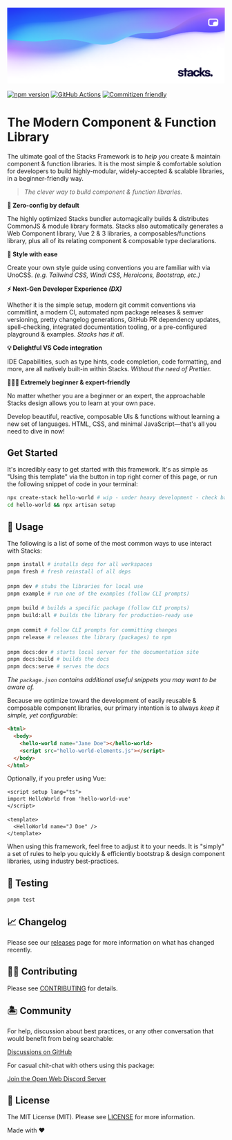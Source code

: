 <p align="center"><img src=".github/art/social.png" alt="Social Card of Stacks"></p>

[![npm version][npm-version-src]][npm-version-href]
[![GitHub Actions][github-actions-src]][github-actions-href]
[![Commitizen friendly](https://img.shields.io/badge/commitizen-friendly-brightgreen.svg)](http://commitizen.github.io/cz-cli/)
<!-- [![npm downloads][npm-downloads-src]][npm-downloads-href] -->
<!-- [![Codecov][codecov-src]][codecov-href] -->

# The Modern Component & Function Library

The ultimate goal of the Stacks Framework is to _help you_ create & maintain component & function libraries. It is the most simple & comfortable solution for developers to build highly-modular, widely-accepted & scalable libraries, in a beginner-friendly way.

> _The clever way to build component & function libraries._

**🤖 Zero-config by default**  

The highly optimized Stacks bundler automagically builds & distributes CommonJS & module library formats. Stacks also automatically generates a Web Component library, Vue 2 & 3 libraries, a composables/functions library, plus all of its relating component & composable type declarations.

**🎨 Style with ease**

Create your own style guide using conventions you are familiar with via UnoCSS. _(e.g. Tailwind CSS, Windi CSS, Heroicons, Bootstrap, etc.)_

**⚡️ Next-Gen Developer Experience _(DX)_**

Whether it is the simple setup, modern git commit conventions via commitlint, a modern CI, automated npm package releases & semver versioning, pretty changelog generations, GitHub PR dependency updates, spell-checking, integrated documentation tooling, or a pre-configured playground & examples. _Stacks has it all._

**💡 Delightful VS Code integration**

IDE Capabilities, such as type hints, code completion, code formatting, and more, are all natively built-in within Stacks. _Without the need of Prettier._

**🧙🏼‍♀️ Extremely beginner & expert-friendly**

No matter whether you are a beginner or an expert, the approachable Stacks design allows you to learn at your own pace.

Develop beautiful, reactive, composable UIs & functions without learning a new set of languages. HTML, CSS, and minimal JavaScript—that's all you need to dive in now!

## Get Started

It's incredibly easy to get started with this framework. It's as simple as "Using this template" via the button in top right corner of this page, or run the following snippet of code in your terminal:

```bash
npx create-stack hello-world # wip - under heavy development - check back this weekend!
cd hello-world && npx artisan setup
```

## 🤖 Usage

The following is a list of some of the most common ways to use interact with Stacks:

```bash
pnpm install # installs deps for all workspaces
pnpm fresh # fresh reinstall of all deps

pnpm dev # stubs the libraries for local use
pnpm example # run one of the examples (follow CLI prompts)

pnpm build # builds a specific package (follow CLI prompts)
pnpm build:all # builds the library for production-ready use

pnpm commit # follow CLI prompts for committing changes
pnpm release # releases the library (packages) to npm

pnpm docs:dev # starts local server for the documentation site
pnpm docs:build # builds the docs
pnpm docs:serve # serves the docs
```

_The `package.json` contains additional useful snippets you may want to be aware of._

Because we optimize toward the development of easily reusable & composable component libraries, our primary intention is to always _keep it simple, yet configurable_:

```html
<html>
  <body>
    <hello-world name="Jane Doe"></hello-world>
    <script src="hello-world-elements.js"></script>
  </body>
</html>
```

Optionally, if you prefer using Vue:

```vue
<script setup lang="ts">
import HelloWorld from 'hello-world-vue'
</script>

<template>
  <HelloWorld name="J Doe" />
</template>
```

When using this framework, feel free to adjust it to your needs. It is "simply" a set of rules to help you quickly & efficiently bootstrap & design component libraries, using industry best-practices.

## 🧪 Testing

```bash
pnpm test
```

## 📈 Changelog

Please see our [releases](https://github.com/openwebstacks/stacks-framework/releases) page for more information on what has changed recently.

## 💪🏼 Contributing

Please see [CONTRIBUTING](.github/CONTRIBUTING.md) for details.

## 🏝 Community

For help, discussion about best practices, or any other conversation that would benefit from being searchable:

[Discussions on GitHub](https://github.com/openwebstacks/stacks-framework/discussions)

For casual chit-chat with others using this package:

[Join the Open Web Discord Server](https://discord.ow3.org)

## 📄 License

The MIT License (MIT). Please see [LICENSE](LICENSE.md) for more information.

Made with ❤️

<!-- Badges -->
[npm-version-src]: https://img.shields.io/npm/v/@ow3/hello-world-vue?style=flat-square
[npm-version-href]: https://npmjs.com/package/@ow3/hello-world-vue

[npm-downloads-src]: https://img.shields.io/npm/dm/@ow3/hello-world-vue?style=flat-square
[npm-downloads-href]: https://npmjs.com/package/@ow3/hello-world-vue

[github-actions-src]: https://img.shields.io/github/workflow/status/openwebstacks/stacks-framework/CI/main?style=flat-square
[github-actions-href]: https://github.com/openwebstacks/stacks-framework/actions?query=workflow%3Aci

<!-- [codecov-src]: https://img.shields.io/codecov/c/gh/openwebstacks/stacks-framework/main?style=flat-square
[codecov-href]: https://codecov.io/gh/openwebstacks/stacks-framework -->
